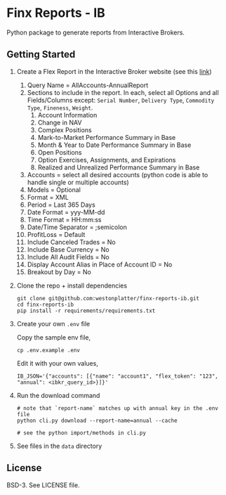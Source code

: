 # Finx Reports - IB
Python package to generate reports from Interactive Brokers.

## Getting Started

1. Create a Flex Report in the Interactive Broker website (see this [link](https://guides.interactivebrokers.com/ap/Content/activityflex.htm))
   1. Query Name = AllAccounts-AnnualReport
   2. Sections to include in the report. In each, select all Options and all Fields/Columns except: `Serial Number`, `Delivery Type`, `Commodity Type`, `Fineness`, `Weight`.
      1. Account Information
      2. Change in NAV
      3. Complex Positions
      4. Mark-to-Market Performance Summary in Base
      5. Month & Year to Date Performance Summary in Base
      6. Open Positions
      7. Option Exercises, Assignments, and Expirations
      8. Realized and Unrealized Performance Summary in Base
   3. Accounts = select all desired accounts (python code is able to handle single or multiple accounts)
   4. Models = Optional
   5. Format = XML
   6. Period = Last 365 Days
   7. Date Format = yyy-MM-dd
   8. Time Format = HH:mm:ss
   9. Date/Time Separator = ;semicolon
   10. ProfitLoss = Default
   11. Include Canceled Trades = No
   12. Include Base Currency = No
   13. Include All Audit Fields = No
   14. Display Account Alias in Place of Account ID = No
   15. Breakout by Day = No


2. Clone the repo + install dependencies
    
    ```
    git clone git@github.com:westonplatter/finx-reports-ib.git
    cd finx-reports-ib
    pip install -r requirements/requirements.txt
    ```

3. Create your own `.env` file
    
    Copy the sample env file,
    ```
    cp .env.example .env
    ```

    Edit it with your own values,
    ```
    IB_JSON='{"accounts": [{"name": "account1", "flex_token": "123", "annual": <ibkr_query_id>}]}'
    ```

4. Run the download command
    ```
    # note that `report-name` matches up with annual key in the .env file
    python cli.py download --report-name=annual --cache

    # see the python import/methods in cli.py
    ```

5. See files in the `data` directory



## License
BSD-3. See LICENSE file.
